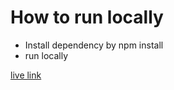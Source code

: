 # How to run locally
- Install dependency by npm install
- run locally

<a href="https://animated-faun-4c9fad.netlify.app/">live link</a>

